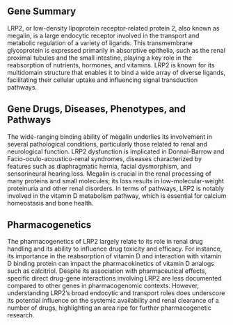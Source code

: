 ## Gene Summary
LRP2, or low-density lipoprotein receptor-related protein 2, also known as megalin, is a large endocytic receptor involved in the transport and metabolic regulation of a variety of ligands. This transmembrane glycoprotein is expressed primarily in absorptive epithelia, such as the renal proximal tubules and the small intestine, playing a key role in the reabsorption of nutrients, hormones, and vitamins. LRP2 is known for its multidomain structure that enables it to bind a wide array of diverse ligands, facilitating their cellular uptake and influencing signal transduction pathways.

## Gene Drugs, Diseases, Phenotypes, and Pathways
The wide-ranging binding ability of megalin underlies its involvement in several pathological conditions, particularly those related to renal and neurological function. LRP2 dysfunction is implicated in Donnai-Barrow and Facio-oculo-acoustico-renal syndromes, diseases characterized by features such as diaphragmatic hernia, facial dysmorphism, and sensorineural hearing loss. Megalin is crucial in the renal processing of many proteins and small molecules; its loss results in low-molecular-weight proteinuria and other renal disorders. In terms of pathways, LRP2 is notably involved in the vitamin D metabolism pathway, which is essential for calcium homeostasis and bone health.

## Pharmacogenetics
The pharmacogenetics of LRP2 largely relate to its role in renal drug handling and its ability to influence drug toxicity and efficacy. For instance, its importance in the reabsorption of vitamin D and interaction with vitamin D binding protein can impact the pharmacokinetics of vitamin D analogs such as calcitriol. Despite its association with pharmaceutical effects, specific direct drug-gene interactions involving LRP2 are less documented compared to other genes in pharmacogenomic contexts. However, understanding LRP2’s broad endocytic and transport roles does underscore its potential influence on the systemic availability and renal clearance of a number of drugs, highlighting an area ripe for further pharmacogenetic research.